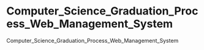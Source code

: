 # Computer_Science_Graduation_Process_Web_Management_System
Computer_Science_Graduation_Process_Web_Management_System
